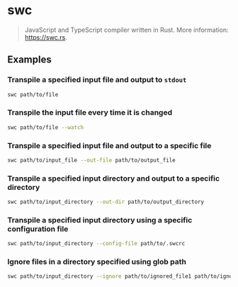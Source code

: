 # swc

> JavaScript and TypeScript compiler written in Rust. More information: <https://swc.rs>.

## Examples

### Transpile a specified input file and output to `stdout`

```bash
swc path/to/file
```

### Transpile the input file every time it is changed

```bash
swc path/to/file --watch
```

### Transpile a specified input file and output to a specific file

```bash
swc path/to/input_file --out-file path/to/output_file
```

### Transpile a specified input directory and output to a specific directory

```bash
swc path/to/input_directory --out-dir path/to/output_directory
```

### Transpile a specified input directory using a specific configuration file

```bash
swc path/to/input_directory --config-file path/to/.swcrc
```

### Ignore files in a directory specified using glob path

```bash
swc path/to/input_directory --ignore path/to/ignored_file1 path/to/ignored_file2 ...
```
